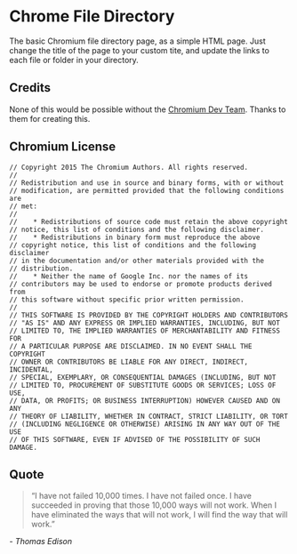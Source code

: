 # Chrome File Directory
The basic Chromium file directory page, as a simple HTML page. 
Just change the title of the page to your custom tite, and update the links to each file or folder in your directory. 

## Credits
None of this would be possible without the [Chromium Dev Team](https://www.chromium.org/). Thanks to them for creating this. 

## Chromium License
```
// Copyright 2015 The Chromium Authors. All rights reserved.
//
// Redistribution and use in source and binary forms, with or without
// modification, are permitted provided that the following conditions are
// met:
//
//    * Redistributions of source code must retain the above copyright
// notice, this list of conditions and the following disclaimer.
//    * Redistributions in binary form must reproduce the above
// copyright notice, this list of conditions and the following disclaimer
// in the documentation and/or other materials provided with the
// distribution.
//    * Neither the name of Google Inc. nor the names of its
// contributors may be used to endorse or promote products derived from
// this software without specific prior written permission.
//
// THIS SOFTWARE IS PROVIDED BY THE COPYRIGHT HOLDERS AND CONTRIBUTORS
// "AS IS" AND ANY EXPRESS OR IMPLIED WARRANTIES, INCLUDING, BUT NOT
// LIMITED TO, THE IMPLIED WARRANTIES OF MERCHANTABILITY AND FITNESS FOR
// A PARTICULAR PURPOSE ARE DISCLAIMED. IN NO EVENT SHALL THE COPYRIGHT
// OWNER OR CONTRIBUTORS BE LIABLE FOR ANY DIRECT, INDIRECT, INCIDENTAL,
// SPECIAL, EXEMPLARY, OR CONSEQUENTIAL DAMAGES (INCLUDING, BUT NOT
// LIMITED TO, PROCUREMENT OF SUBSTITUTE GOODS OR SERVICES; LOSS OF USE,
// DATA, OR PROFITS; OR BUSINESS INTERRUPTION) HOWEVER CAUSED AND ON ANY
// THEORY OF LIABILITY, WHETHER IN CONTRACT, STRICT LIABILITY, OR TORT
// (INCLUDING NEGLIGENCE OR OTHERWISE) ARISING IN ANY WAY OUT OF THE USE
// OF THIS SOFTWARE, EVEN IF ADVISED OF THE POSSIBILITY OF SUCH DAMAGE.
```

## Quote
> “I have not failed 10,000 times. I have not failed once. I have succeeded in proving that those 10,000 ways will not work. When I have eliminated the ways that will not work, I will find the way that will work.”

_- Thomas Edison_
